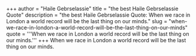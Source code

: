 +++
author = "Haile Gebrselassie"
title = "the best Haile Gebrselassie Quote"
description = "the best Haile Gebrselassie Quote: When we race in London a world record will be the last thing on our minds."
slug = "when-we-race-in-london-a-world-record-will-be-the-last-thing-on-our-minds"
quote = '''When we race in London a world record will be the last thing on our minds.'''
+++
When we race in London a world record will be the last thing on our minds.
